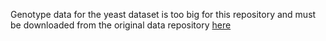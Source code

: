 Genotype data for the yeast dataset is too big for this repository and must be downloaded from the
original data repository [here](https://datadryad.org/landing/show?id=doi%3A10.5061%2Fdryad.1rn8pk0vd)
